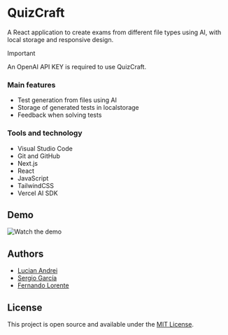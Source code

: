 # QuizCraft

A React application to create exams from different file types using AI, with local storage and responsive design.

> [!IMPORTANT]  
> An OpenAI API KEY is required to use QuizCraft.

### Main features

- Test generation from files using AI
- Storage of generated tests in localstorage
- Feedback when solving tests

### Tools and technology

- Visual Studio Code
- Git and GitHub
- Next.js
- React
- JavaScript
- TailwindCSS
- Vercel AI SDK

## Demo

![Watch the demo](./src/components/assets/demo.gif)

## Authors

- [Lucian Andrei](https://github.com/Lucian-UCLM)
- [Sergio García](https://github.com/sergiogarciiam)
- [Fernando Lorente](https://github.com/FerLRT)

## License

This project is open source and available under the [MIT License](./LICENSE).
